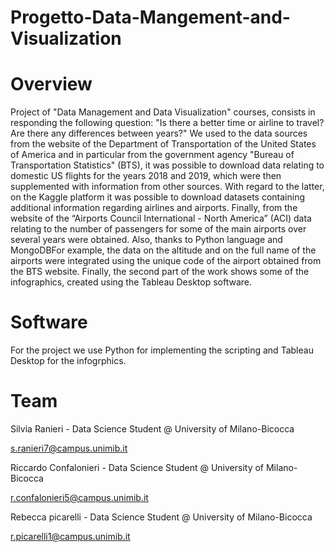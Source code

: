 # Progetto-Data-Mangement-and-Visualization

# Overview
Project of "Data Management and Data Visualization" courses, consists in responding the following question: "Is there a better time or airline to travel? Are there any differences between years?" 
We used to the data sources from the website of the Department of Transportation of the United States of America and in particular from the government agency "Bureau of Transportation Statistics" (BTS), it was possible to download data relating to domestic US flights for the years 2018 and 2019, which were then supplemented with information from other sources. With regard to the latter, on the Kaggle platform it was possible to download datasets containing additional information regarding airlines and airports. Finally, from the website of the “Airports Council International - North America” (ACI) data relating to the number of passengers for some of the main airports over several years were obtained. Also, thanks to Python language and MongoDBFor example, the data on the altitude and on the full name of the airports were integrated using the unique code of the airport obtained from the BTS website. 
Finally, the second part of the work shows some of the infographics, created using the Tableau Desktop software.

# Software

For the project we use Python for implementing the scripting and Tableau Desktop for the infogrphics.

# Team

Silvia Ranieri - Data Science Student @ University of Milano-Bicocca

s.ranieri7@campus.unimib.it

Riccardo Confalonieri - Data Science Student @ University of Milano-Bicocca

r.confalonieri5@campus.unimib.it

Rebecca picarelli - Data Science Student @ University of Milano-Bicocca

r.picarelli1@campus.unimib.it
